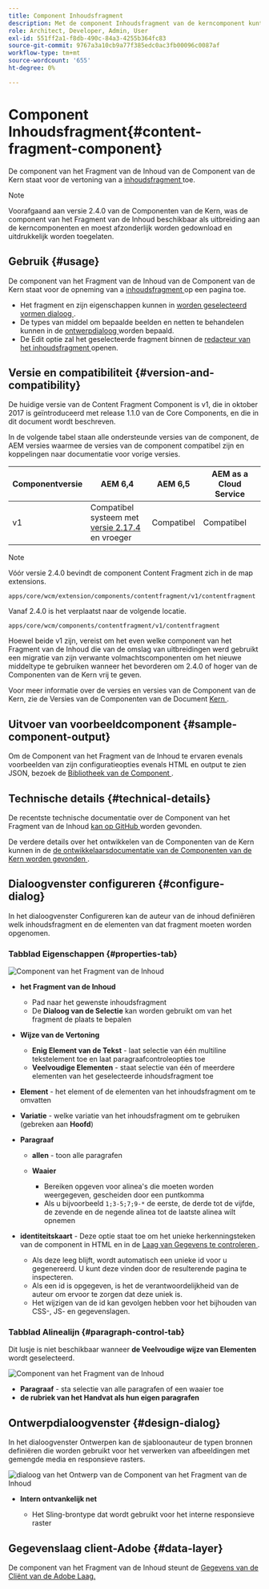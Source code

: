 ```yaml
---
title: Component Inhoudsfragment
description: Met de component Inhoudsfragment van de kerncomponent kunt u een inhoudsfragment weergeven.
role: Architect, Developer, Admin, User
exl-id: 551ff2a1-f8db-490c-84a3-4255b364fc83
source-git-commit: 9767a3a10cb9a77f385edc0ac3fb00096c0087af
workflow-type: tm+mt
source-wordcount: '655'
ht-degree: 0%

---
```


# Component Inhoudsfragment{#content-fragment-component}

De component van het Fragment van de Inhoud van de Component van de Kern staat voor de vertoning van a [ inhoudsfragment ](https://experienceleague.adobe.com/docs/experience-manager-cloud-service/assets/content-fragments/content-fragments.html) toe.

>[!NOTE]
>
>Voorafgaand aan versie 2.4.0 van de Componenten van de Kern, was de component van het Fragment van de Inhoud beschikbaar als uitbreiding aan de kerncomponenten en moest afzonderlijk worden gedownload en uitdrukkelijk worden toegelaten.

## Gebruik {#usage}

De component van het Fragment van de Inhoud van de Component van de Kern staat voor de opneming van a [ inhoudsfragment ](https://experienceleague.adobe.com/docs/experience-manager-cloud-service/assets/content-fragments/content-fragments.html) op een pagina toe.

* Het fragment en zijn eigenschappen kunnen in [ worden geselecteerd vormen dialoog ](#configure-dialog).
* De types van middel om bepaalde beelden en netten te behandelen kunnen in de [ ontwerpdialoog ](#design-dialog) worden bepaald.
* De Edit optie zal het geselecteerde fragment binnen de [ redacteur van het inhoudsfragment ](https://experienceleague.adobe.com/docs/experience-manager-cloud-service/assets/content-fragments/content-fragments-variations.html) openen.

## Versie en compatibiliteit {#version-and-compatibility}

De huidige versie van de Content Fragment Component is v1, die in oktober 2017 is geïntroduceerd met release 1.1.0 van de Core Components, en die in dit document wordt beschreven.

In de volgende tabel staan alle ondersteunde versies van de component, de AEM versies waarmee de versies van de component compatibel zijn en koppelingen naar documentatie voor vorige versies.

| Componentversie | AEM 6,4 | AEM 6,5 | AEM as a Cloud Service |
|--- |--- |---|---|
| v1 | Compatibel systeem met <br>[ versie 2.17.4 ](/help/versions.md) en vroeger | Compatibel | Compatibel |

>[!NOTE]
>
>Vóór versie 2.4.0 bevindt de component Content Fragment zich in de map extensions.
>
> `apps/core/wcm/extension/components/contentfragment/v1/contentfragment`
> 
>Vanaf 2.4.0 is het verplaatst naar de volgende locatie.
>
>`apps/core/wcm/components/contentfragment/v1/contentfragment`
>
>Hoewel beide v1 zijn, vereist om het even welke component van het Fragment van de Inhoud die van de omslag van uitbreidingen werd gebruikt een migratie van zijn verwante volmachtscomponenten om het nieuwe middeltype te gebruiken wanneer het bevorderen om 2.4.0 of hoger van de Componenten van de Kern vrij te geven.

Voor meer informatie over de versies en versies van de Component van de Kern, zie de Versies van de Componenten van de Document [ Kern ](/help/versions.md).

## Uitvoer van voorbeeldcomponent {#sample-component-output}

Om de Component van het Fragment van de Inhoud te ervaren evenals voorbeelden van zijn configuratieopties evenals HTML en output te zien JSON, bezoek de [ Bibliotheek van de Component ](https://adobe.com/go/aem_cmp_library_cf).

## Technische details {#technical-details}

De recentste technische documentatie over de Component van het Fragment van de Inhoud [ kan op GitHub ](https://adobe.com/go/aem_cmp_tech_cf_v1) worden gevonden.

De verdere details over het ontwikkelen van de Componenten van de Kern kunnen in de [ de ontwikkelaarsdocumentatie van de Componenten van de Kern worden gevonden ](/help/developing/overview.md).

## Dialoogvenster configureren {#configure-dialog}

In het dialoogvenster Configureren kan de auteur van de inhoud definiëren welk inhoudsfragment en de elementen van dat fragment moeten worden opgenomen.

### Tabblad Eigenschappen {#properties-tab}

![ Component van het Fragment van de Inhoud ](/help/assets/content-fragment-edit-properties.png)

* **het Fragment van de Inhoud**

   * Pad naar het gewenste inhoudsfragment
   * De **Dialoog van de Selectie** kan worden gebruikt om van het fragment de plaats te bepalen

* **Wijze van de Vertoning**
   * **Enig Element van de Tekst** - laat selectie van één multiline tekstelement toe en laat paragraafcontroleopties toe
   * **Veelvoudige Elementen** - staat selectie van één of meerdere elementen van het geselecteerde inhoudsfragment toe
* **Element** - het element of de elementen van het inhoudsfragment om te omvatten
* **Variatie** - welke variatie van het inhoudsfragment om te gebruiken (gebreken aan **Hoofd**)

* **Paragraaf**

   * **allen** - toon alle paragrafen
   * **Waaier**

      * Bereiken opgeven voor alinea&#39;s die moeten worden weergegeven, gescheiden door een puntkomma
      * Als u bijvoorbeeld `1;3-5;7;9-*` de eerste, de derde tot de vijfde, de zevende en de negende alinea tot de laatste alinea wilt opnemen
* **identiteitskaart** - Deze optie staat toe om het unieke herkenningsteken van de component in HTML en in de [ Laag van Gegevens te controleren ](/help/developing/data-layer/overview.md).
   * Als deze leeg blijft, wordt automatisch een unieke id voor u gegenereerd. U kunt deze vinden door de resulterende pagina te inspecteren.
   * Als een id is opgegeven, is het de verantwoordelijkheid van de auteur om ervoor te zorgen dat deze uniek is.
   * Het wijzigen van de id kan gevolgen hebben voor het bijhouden van CSS-, JS- en gegevenslagen.

### Tabblad Alinealijn {#paragraph-control-tab}

Dit lusje is niet beschikbaar wanneer **de Veelvoudige wijze van Elementen** wordt geselecteerd.

![ Component van het Fragment van de Inhoud ](/help/assets/content-fragment-edit-paragraph.png)

* **Paragraaf** - sta selectie van alle paragrafen of een waaier toe
* **de rubriek van het Handvat als hun eigen paragrafen**

## Ontwerpdialoogvenster {#design-dialog}

In het dialoogvenster Ontwerpen kan de sjabloonauteur de typen bronnen definiëren die worden gebruikt voor het verwerken van afbeeldingen met gemengde media en responsieve rasters.

![ dialoog van het Ontwerp van de Component van het Fragment van de Inhoud ](/help/assets/content-fragment-design.png)

* **Intern ontvankelijk net**

   * Het Sling-brontype dat wordt gebruikt voor het interne responsieve raster

## Gegevenslaag client-Adobe {#data-layer}

De component van het Fragment van de Inhoud steunt de [ Gegevens van de Cliënt van de Adobe Laag.](/help/developing/data-layer/overview.md)
